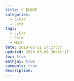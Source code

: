 ```yaml
---
title: C 数学库
categories:
  - C/C++
  - Cstd
tags:
  - C/C++
  - Cstd
  - Math
date: 2019-03-21 17:27:37
updated: 2019-03-08 20:42:17
toc: true
mathjax: true
comments: true
description: 
---
```

